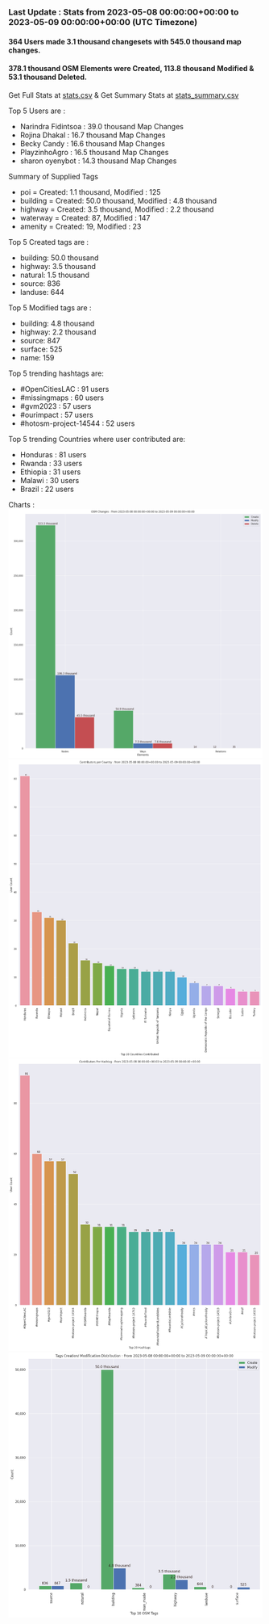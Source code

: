 ### Last Update : Stats from 2023-05-08 00:00:00+00:00 to 2023-05-09 00:00:00+00:00 (UTC Timezone)

#### 364 Users made 3.1 thousand changesets with 545.0 thousand map changes.
#### 378.1 thousand OSM Elements were Created, 113.8 thousand Modified & 53.1 thousand Deleted.
Get Full Stats at [stats.csv](/stats/hotosm/Daily/stats.csv)
 & Get Summary Stats at [stats_summary.csv](/stats/hotosm/Daily/stats_summary.csv)

Top 5 Users are : 
- Narindra Fidintsoa : 39.0 thousand Map Changes
- Rojina Dhakal : 16.7 thousand Map Changes
- Becky Candy : 16.6 thousand Map Changes
- PlayzinhoAgro : 16.5 thousand Map Changes
- sharon oyenybot : 14.3 thousand Map Changes

Summary of Supplied Tags
- poi = Created: 1.1 thousand, Modified : 125
- building = Created: 50.0 thousand, Modified : 4.8 thousand
- highway = Created: 3.5 thousand, Modified : 2.2 thousand
- waterway = Created: 87, Modified : 147
- amenity = Created: 19, Modified : 23


Top 5 Created tags are :
- building: 50.0 thousand
- highway: 3.5 thousand
- natural: 1.5 thousand
- source: 836
- landuse: 644


Top 5 Modified tags are :
- building: 4.8 thousand
- highway: 2.2 thousand
- source: 847
- surface: 525
- name: 159


Top 5 trending hashtags are:
- #OpenCitiesLAC : 91 users
- #missingmaps : 60 users
- #gvm2023 : 57 users
- #ourimpact : 57 users
- #hotosm-project-14544 : 52 users


Top 5 trending Countries where user contributed are:
- Honduras : 81 users
- Rwanda : 33 users
- Ethiopia : 31 users
- Malawi : 30 users
- Brazil : 22 users


 Charts : 
![Alt text](./stats_osm_changes.png) 
![Alt text](./stats_users_per_country.png) 
![Alt text](./stats_users_per_hashtag.png) 
![Alt text](./stats_tags.png) 
